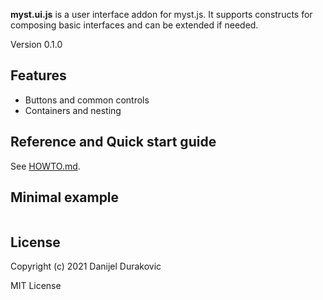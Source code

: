 **myst.ui.js** is a user interface addon for myst.js. It supports constructs for composing basic interfaces and can be extended if needed.

Version 0.1.0

## Features

- Buttons and common controls
- Containers and nesting
## Reference and Quick start guide

See [HOWTO.md](HOWTO.md).

## Minimal example

```javascript
```

## License

Copyright (c) 2021 Danijel Durakovic

MIT License
